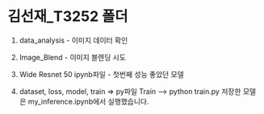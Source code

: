 # 김선재_T3252 폴더

1. data_analysis - 이미지 데이터 확인
2. Image_Blend - 이미지 블렌딩 시도
3. Wide Resnet 50 ipynb파일 - 첫번째 성능 좋았던 모델

4. dataset, loss, model, train => py파일
Train --> python train.py 
저장한 모델은 my_inference.ipynb에서 실행했습니다.